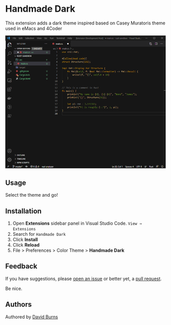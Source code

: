 # Handmade Dark

This extension adds a dark theme inspired based on Casey Muratoris theme used in eMacs and 4Coder

![Rust](images/screenshot.png)

## Usage

Select the theme and go!

## Installation

1. Open **Extensions** sidebar panel in Visual Studio Code. `View → Extensions`
1. Search for `Handmade Dark`
1. Click **Install**
1. Click **Reload**
1. File > Preferences > Color Theme > **Handmade Dark**

## Feedback

If you have suggestions, please [open an issue](https://github.com/davidaburns/handmade-dark/issues) or better yet, a [pull request](https://github.com/davidaburns/handmade-dark/pulls).

Be nice.

## Authors

Authored by [David Burns](https://github.com/davidaburns)
